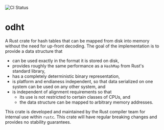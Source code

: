 ![CI Status](https://github.com/rust-lang/odht/actions/workflows/ci.yml/badge.svg)

# odht

A Rust crate for hash tables that can be mapped from disk into memory without the need for up-front decoding.
The goal of the implementation is to provide a data structure that

- can be used exactly in the format it is stored on disk,
- provides roughly the same performance as a `HashMap` from Rust's standard library,
- has a completely deterministic binary representation,
- is platform and endianess independent, so that data serialized on one system can be used on any other system, and
- is independent of alignment requirements so that
  - its use is not restricted to certain classes of CPUs, and
  - the data structure can be mapped to arbitrary memory addresses.

This crate is developed and maintained by the Rust compiler team for internal use within `rustc`.
This crate will have regular breaking changes and provides no stability guarantees.
